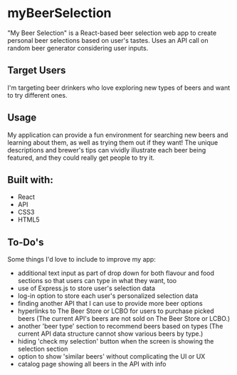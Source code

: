 # myBeerSelection

"My Beer Selection" is a React-based beer selection web app to create personal beer selections based on user's tastes. Uses an API call on random beer generator considering user inputs.

## Target Users
I'm targeting beer drinkers who love exploring new types of beers and want to try different ones.

## Usage
My application can provide a fun environment for searching new beers and learning about them, as well as trying them out if they want! The unique descriptions and brewer's tips can vividly illustrate each beer being featured, and they could really get people to try it.

## Built with:
- React
- API
- CSS3
- HTML5

## To-Do's
Some things I'd love to include to improve my app:
- additional text input as part of drop down for both flavour and food sections so that users can type in what they want, too
- use of Express.js to store user's selection data
- log-in option to store each user's personalized selection data
- finding another API that I can use to provide more beer options 
- hyperlinks to The Beer Store or LCBO for users to purchase picked beers (The current API's beers are not sold on The Beer Store or LCBO.)
- another 'beer type' section to recommend beers based on types (The current API data structure cannot show various beers by type.)
- hiding 'check my selection' button when the screen is showing the selection section
- option to show 'similar beers' without complicating the UI or UX
- catalog page showing all beers in the API with info
